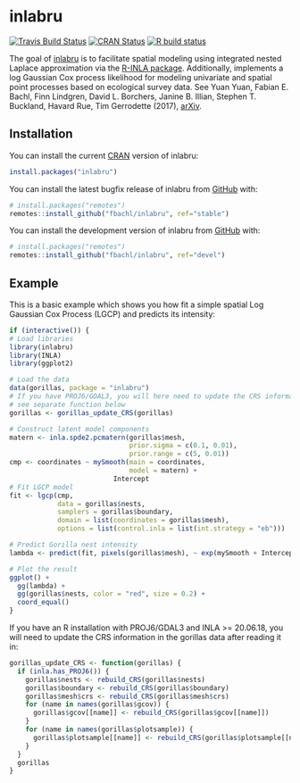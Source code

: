 
<!-- README.md is generated from README.Rmd. Please edit that file -->

# inlabru

<!-- badges: start -->

[![Travis Build
Status](https://travis-ci.org/fbachl/inlabru.svg?branch=devel)](https://travis-ci.org/fbachl/inlabru)
[![CRAN
Status](http://www.r-pkg.org/badges/version/inlabru)](https://cran.r-project.org/package=inlabru)
[![R build
status](https://github.com/fbachl/inlabru/workflows/R-CMD-check/badge.svg)](https://github.com/fbachl/inlabru/actions)
<!--
[![R code coverage status](https://github.com/fbachl/inlabru/workflows/test-coverage/badge.svg)](https://github.com/fbachl/inlabru/actions)
--> <!-- badges: end -->

The goal of [inlabru](http://inlabru.org) is to facilitate spatial
modeling using integrated nested Laplace approximation via the [R-INLA
package](http://www.r-inla.org). Additionally, implements a log Gaussian
Cox process likelihood for modeling univariate and spatial point
processes based on ecological survey data. See Yuan Yuan, Fabian E.
Bachl, Finn Lindgren, David L. Borchers, Janine B. Illian, Stephen T.
Buckland, Havard Rue, Tim Gerrodette (2017),
[arXiv](https://arxiv.org/abs/1604.06013).

## Installation

You can install the current [CRAN](https://CRAN.R-project.org) version
of inlabru:

``` r
install.packages("inlabru")
```

You can install the latest bugfix release of inlabru from
[GitHub](https://github.com/) with:

``` r
# install.packages("remotes")
remotes::install_github("fbachl/inlabru", ref="stable")
```

You can install the development version of inlabru from
[GitHub](https://github.com/) with:

``` r
# install.packages("remotes")
remotes::install_github("fbachl/inlabru", ref="devel")
```

## Example

This is a basic example which shows you how fit a simple spatial Log
Gaussian Cox Process (LGCP) and predicts its intensity:

``` r
if (interactive()) {
# Load libraries
library(inlabru)
library(INLA)
library(ggplot2)

# Load the data
data(gorillas, package = "inlabru")
# If you have PROJ6/GDAL3, you will here need to update the CRS information;
# see separate function below
gorillas <- gorillas_update_CRS(gorillas)

# Construct latent model components
matern <- inla.spde2.pcmatern(gorillas$mesh, 
                              prior.sigma = c(0.1, 0.01), 
                              prior.range = c(5, 0.01))
cmp <- coordinates ~ mySmooth(main = coordinates,
                              model = matern) +
                          Intercept
# Fit LGCP model
fit <- lgcp(cmp,
            data = gorillas$nests,
            samplers = gorillas$boundary,
            domain = list(coordinates = gorillas$mesh),
            options = list(control.inla = list(int.strategy = "eb")))

# Predict Gorilla nest intensity
lambda <- predict(fit, pixels(gorillas$mesh), ~ exp(mySmooth + Intercept))

# Plot the result
ggplot() + 
  gg(lambda) +
  gg(gorillas$nests, color = "red", size = 0.2) +
  coord_equal()
}
```

If you have an R installation with PROJ6/GDAL3 and INLA \>= 20.06.18,
you will need to update the CRS information in the gorillas data after
reading it in:

``` r
gorillas_update_CRS <- function(gorillas) {
  if (inla.has_PROJ6()) {
    gorillas$nests <- rebuild_CRS(gorillas$nests)
    gorillas$boundary <- rebuild_CRS(gorillas$boundary)
    gorillas$mesh$crs <- rebuild_CRS(gorillas$mesh$crs)
    for (name in names(gorillas$gcov)) {
      gorillas$gcov[[name]] <- rebuild_CRS(gorillas$gcov[[name]])
    }
    for (name in names(gorillas$plotsample)) {
      gorillas$plotsample[[name]] <- rebuild_CRS(gorillas$plotsample[[name]])
    }
  }
  gorillas
}
```
